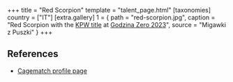 +++
title = "Red Scorpion"
template = "talent_page.html"
[taxonomies]
country = ["IT"]
[extra.gallery]
1 = { path = "red-scorpion.jpg", caption = "Red Scorpion with the [KPW title](@/c/kpw-championship.md) at [Godzina Zero 2023](@/e/kpw/2023-08-18-kpw-godzina-zero-2023.md)", source = "Migawki z Puszki" }
+++

## References

* [Cagematch profile page](https://www.cagematch.net/?id=2&nr=17493)
